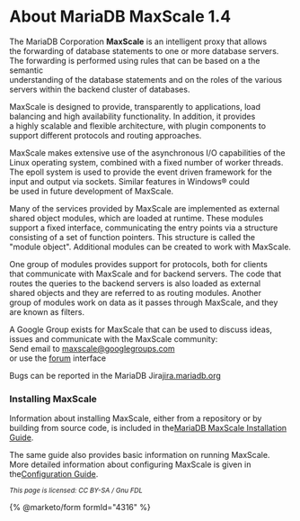 # About MariaDB MaxScale 1.4

The MariaDB Corporation **MaxScale** is an intelligent proxy that allows\
the forwarding of database statements to one or more database servers.\
The forwarding is performed using rules that can be based on a the semantic\
understanding of the database statements and on the roles of the various\
servers within the backend cluster of databases.

MaxScale is designed to provide, transparently to applications, load\
balancing and high availability functionality. In addition, it provides\
a highly scalable and flexible architecture, with plugin components to\
support different protocols and routing approaches.

MaxScale makes extensive use of the asynchronous I/O capabilities of the\
Linux operating system, combined with a fixed number of worker threads.\
The epoll system is used to provide the event driven framework for the\
input and output via sockets. Similar features in Windows® could\
be used in future development of MaxScale.

Many of the services provided by MaxScale are implemented as external\
shared object modules, which are loaded at runtime. These modules\
support a fixed interface, communicating the entry points via a structure\
consisting of a set of function pointers. This structure is called the\
"module object". Additional modules can be created to work with MaxScale.

One group of modules provides support for protocols, both for clients\
that communicate with MaxScale and for backend servers. The code that\
routes the queries to the backend servers is also loaded as external\
shared objects and they are referred to as routing modules. Another\
group of modules work on data as it passes through MaxScale, and they\
are known as filters.

A Google Group exists for MaxScale that can be used to discuss ideas,\
issues and communicate with the MaxScale community:\
Send email to [maxscale@googlegroups.com](mailto:maxscale@googlegroups.com)\
or use the [forum](https://groups.google.com/forum/#!forum/maxscale) interface

Bugs can be reported in the MariaDB Jira[jira.mariadb.org](https://jira.mariadb.org)

### Installing MaxScale

Information about installing MaxScale, either from a repository or by\
building from source code, is included in the[MariaDB MaxScale Installation Guide](../maxscale-14-getting-started/mariadb-maxscale-installation-guide.md).

The same guide also provides basic information on running MaxScale.\
More detailed information about configuring MaxScale is given in the[Configuration Guide](../maxscale-14-getting-started/maxscale-configuration-usage-scenarios.md).

<sub>_This page is licensed: CC BY-SA / Gnu FDL_</sub>

{% @marketo/form formId="4316" %}
